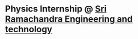 # Physics Internship @ <a href="https://www.sret.edu.in">Sri Ramachandra Engineering and technology</a>


